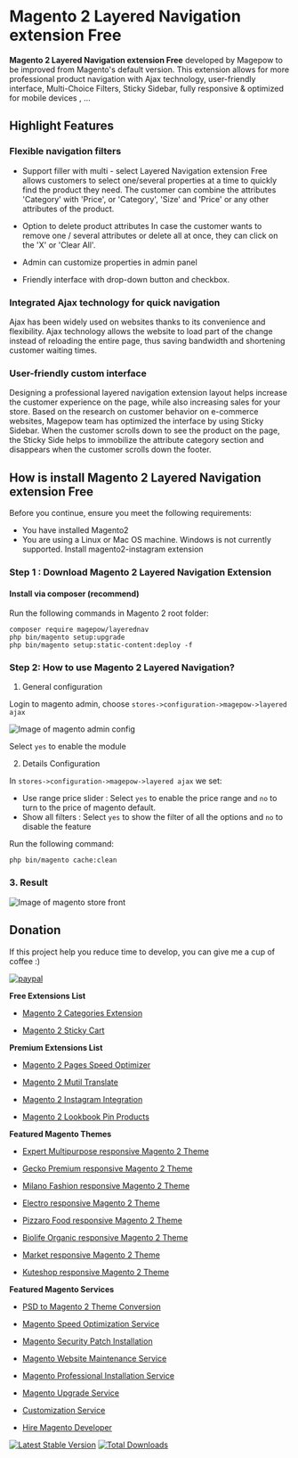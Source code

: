 # Magento 2 Layered Navigation extension Free

**Magento 2 Layered Navigation extension Free** developed by Magepow to be improved from Magento's default version. This extension allows for more professional product navigation with Ajax technology, user-friendly interface, Multi-Choice Filters, Sticky Sidebar, fully responsive & optimized for mobile devices , ...

## Highlight Features

### Flexible navigation filters

- Support filler with multi - select
Layered Navigation extension Free allows customers to select one/several properties at a time to quickly find the product they need. The customer can combine the attributes 'Category' with 'Price', or 'Category', 'Size' and 'Price' or any other attributes of the product.


- Option to delete product attributes
In case the customer wants to remove one / several attributes or delete all at once, they can click on the 'X' or 'Clear All'.

- Admin can customize properties in admin panel

- Friendly interface with drop-down button and checkbox.

### Integrated Ajax technology for quick navigation
Ajax has been widely used on websites thanks to its convenience and flexibility. Ajax technology allows the website to load part of the change instead of reloading the entire page, thus saving bandwidth and shortening customer waiting times.

### User-friendly custom interface
Designing a professional layered navigation extension layout helps increase the customer experience on the page, while also increasing sales for your store. Based on the research on customer behavior on e-commerce websites, Magepow team has optimized the interface by using Sticky Sidebar. When the customer scrolls down to see the product on the page, the Sticky Side helps to immobilize the attribute category section and disappears when the customer scrolls down the footer.

## How is install Magento 2 Layered Navigation extension Free
Before you continue, ensure you meet the following requirements:

  * You have installed Magento2
  * You are using a Linux or Mac OS machine. Windows is not currently supported.
  Install magento2-instagram extension

### Step 1 : Download Magento 2 Layered Navigation Extension
#### Install via composer (recommend)
Run the following commands in Magento 2 root folder:
```
composer require magepow/layerednav
php bin/magento setup:upgrade
php bin/magento setup:static-content:deploy -f
```

### Step 2: How to use Magento 2 Layered Navigation?

  1. General configuration

  Login to magento admin, choose `stores->configuration->magepow->layered ajax`
  
  ![Image of magento admin config](https://github.com/magepow/magento2-layerednav/blob/master/media/config_backend.PNG)

  Select `yes` to enable the module
  
  2. Details Configuration
  
   In `stores->configuration->magepow->layered ajax` we set: 
   * Use range price slider : Select `yes` to enable the price range and `no` to turn to the price of magento default.
   * Show all filters : Select `yes` to show the filter of all the options and `no` to disable the feature
   
   Run the following command:
   
   ```
   php bin/magento cache:clean
   ```
  ### 3. Result
   
   ![Image of magento store front](https://github.com/magepow/magento2-layerednav/blob/master/media/result_frontend.PNG)
   
 ## Donation

If this project help you reduce time to develop, you can give me a cup of coffee :) 

[![paypal](https://www.paypalobjects.com/en_US/i/btn/btn_donateCC_LG.gif)](https://www.paypal.com/paypalme/alopay)

      
**Free Extensions List**

* [Magento 2 Categories Extension](https://alothemes.com/magento-categories-extension.html)

* [Magento 2 Sticky Cart](https://alothemes.com/magento-sticky-cart.html)

**Premium Extensions List**

* [Magento 2 Pages Speed Optimizer](https://alothemes.com/magento2-speed-optimizer.html)

* [Magento 2 Mutil Translate](https://alothemes.com/magento-multi-translate.html)

* [Magento 2 Instagram Integration](https://alothemes.com/magento-2-instagram.html)

* [Magento 2 Lookbook Pin Products](https://alothemes.com/lookbook-pin-products.html)

**Featured Magento Themes**

* [Expert Multipurpose responsive Magento 2 Theme](https://1.envato.market/c/1314680/275988/4415?u=https://themeforest.net/item/expert-premium-responsive-magento-2-and-1-support-rtl-magento-2-/21667789)

* [Gecko Premium responsive Magento 2 Theme](https://1.envato.market/c/1314680/275988/4415?u=https://themeforest.net/item/gecko-responsive-magento-2-theme-rtl-supported/24677410)

* [Milano Fashion responsive Magento 2 Theme](https://1.envato.market/c/1314680/275988/4415?u=https://themeforest.net/item/milano-fashion-responsive-magento-1-2-theme/12141971)

* [Electro responsive Magento 2 Theme](https://1.envato.market/c/1314680/275988/4415?u=https://themeforest.net/item/electro-responsive-magento-1-2-theme/17042067)

* [Pizzaro Food responsive Magento 2 Theme](https://1.envato.market/c/1314680/275988/4415?u=https://themeforest.net/item/pizzaro-food-responsive-magento-1-2-theme/19438157)

* [Biolife Organic responsive Magento 2 Theme](https://1.envato.market/c/1314680/275988/4415?u=https://themeforest.net/item/biolife-organic-food-magento-2-theme-rtl-supported/25712510)

* [Market responsive Magento 2 Theme](https://1.envato.market/c/1314680/275988/4415?u=https://themeforest.net/item/market-responsive-magento-2-theme/22997928)

* [Kuteshop responsive Magento 2 Theme](https://1.envato.market/c/1314680/275988/4415?u=https://themeforest.net/item/kuteshop-multipurpose-responsive-magento-1-2-theme/12985435)

**Featured Magento Services**

* [PSD to Magento 2 Theme Conversion](https://alothemes.com/psd-to-magento-theme-conversion.html)

* [Magento Speed Optimization Service](https://alothemes.com/magento-speed-optimization-service.html)

* [Magento Security Patch Installation](https://alothemes.com/magento-security-patch-installation.html)

* [Magento Website Maintenance Service](https://alothemes.com/website-maintenance-service.html)

* [Magento Professional Installation Service](https://alothemes.com/professional-installation-service.html)

* [Magento Upgrade Service](https://alothemes.com/magento-upgrade-service.html)

* [Customization Service](https://alothemes.com/customization-service.html)

* [Hire Magento Developer](https://alothemes.com/hire-magento-developer.html)

[![Latest Stable Version](https://poser.pugx.org/magepow/layerednav/v/stable)](https://packagist.org/packages/magepow/layerednav)
[![Total Downloads](https://poser.pugx.org/magepow/layerednav/downloads)](https://packagist.org/packages/magepow/layerednav)
